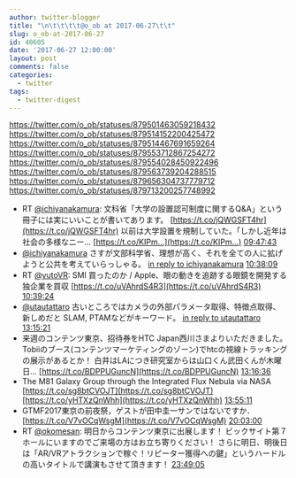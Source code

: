 ```yaml
---
author: twitter-blogger
title: "\n\t\t\t\t@o_ob at 2017-06-27\t\t"
slug: o_ob-at-2017-06-27
id: 40605
date: '2017-06-27 12:00:00'
layout: post
comments: false
categories:
  - twitter
tags:
  - twitter-digest
---
```


https://twitter.com/o_ob/statuses/879501463059218432 https://twitter.com/o_ob/statuses/879514152200425472 https://twitter.com/o_ob/statuses/879514467691659264 https://twitter.com/o_ob/statuses/879553712867254272 https://twitter.com/o_ob/statuses/879554028450922496 https://twitter.com/o_ob/statuses/879563739204288515 https://twitter.com/o_ob/statuses/879656304737779712 https://twitter.com/o_ob/statuses/879713200257748992  

*   RT [@ichiyanakamura](https://twitter.com/ichiyanakamura): 文科省「大学の設置認可制度に関するQ&A」という冊子には実にいいことが書いてあります。 [https://t.co/jQWGSFT4hr](https://t.co/jQWGSFT4hr) 以前は大学設置を規制していた。「しかし近年は社会の多様なニー... [https://t.co/KIPm…](https://t.co/KIPm…) [09:47:43](https://twitter.com/o_ob/statuses/879501463059218432)
*   [@ichiyanakamura](https://twitter.com/ichiyanakamura) さすが文部科学省、理想が高く、それを全ての人に拡げようと公共を考えていらっしゃる。 [in reply to ichiyanakamura](https://twitter.com/ichiyanakamura/statuses/879494010217283584) [10:38:09](https://twitter.com/o_ob/statuses/879514152200425472)
*   RT [@yutoVR](https://twitter.com/yutoVR): SMI 買ったのか / Apple、眼の動きを追跡する眼鏡を開発する独企業を買収 [https://t.co/uVAhrdS4R3](https://t.co/uVAhrdS4R3) [10:39:24](https://twitter.com/o_ob/statuses/879514467691659264)
*   [@utautattaro](https://twitter.com/utautattaro) 古いところではカメラの外部パラメータ取得、特徴点取得、新しめだと SLAM, PTAMなどがキーワード。 [in reply to utautattaro](https://twitter.com/utautattaro/statuses/879518052533936128) [13:15:21](https://twitter.com/o_ob/statuses/879553712867254272)
*   来週のコンテンツ東京、招待券をHTC Japan西川さまよりいただきました。 Tobiiのブース(コンテンツマーケティングのゾーン)でhtcの視線トラッキングの展示があるとか！ 白井はLAにつき研究室からは山口くん武田くんが木曜日… [https://t.co/BDPPUGuncN](https://t.co/BDPPUGuncN) [13:16:36](https://twitter.com/o_ob/statuses/879554028450922496)
*   The M81 Galaxy Group through the Integrated Flux Nebula via NASA [https://t.co/sg8btCVOJT](https://t.co/sg8btCVOJT) [https://t.co/yHTXzQnWhh](https://t.co/yHTXzQnWhh) [13:55:11](https://twitter.com/o_ob/statuses/879563739204288515)
*   GTMF2017東京の前夜祭，ゲストが田中圭一サンではないですか． [https://t.co/V7vOCqWsgM](https://t.co/V7vOCqWsgM) [20:03:00](https://twitter.com/o_ob/statuses/879656304737779712)
*   RT [@okomesan](https://twitter.com/okomesan): 明日からコンテンツ東京に出展します！ ビックサイト第７ホールにいますのでご来場の方はお立ち寄りください！ さらに明日、明後日は「AR/VRアトラクションで稼ぐ！リピーター獲得への鍵」というハードルの高いタイトルで講演もさせて頂きます！ [23:49:05](https://twitter.com/o_ob/statuses/879713200257748992)